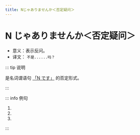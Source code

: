 ```yaml
---
title: Nじゃありませんか＜否定疑问＞
---
```


# N じゃありませんか＜否定疑问＞

- 意义：表示反问。
- 译文： `不是......吗？`

::: tip 说明

是名词谓语句 [「N です」](../course1/1-2-2.md) 的否定形式。

:::

::: info 例句

1. <grammer-content sentence="[今/いま]は[劉/りゅう]さんの[中国/ちゅうごく][史/し]の[授業/じゅぎょう]**じゃありませんか**。" trans='今天难道不是刘老师的中国史课么？' />
2. <grammer-content sentence="[今日/きょう]は[月曜日/げつようび]**じゃありませんか**。" trans='今天不是周一么？' />
3. <grammer-content sentence="あの[人/ひと]は[鈴木/すずき]さん**じゃありませんか**。" trans='那个人不是铃木么？' />

:::
